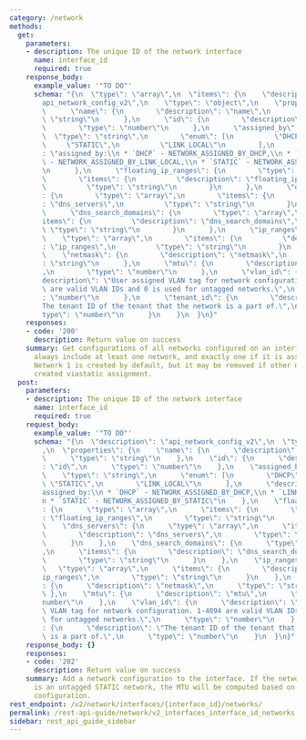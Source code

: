 ```yaml
---
category: /network
methods:
  get:
    parameters:
    - description: The unique ID of the network interface
      name: interface_id
      required: true
    response_body:
      example_value: '"TO DO"'
      schema: "{\n  \"type\": \"array\",\n  \"items\": {\n    \"description\": \"\
        api_network_config_v2\",\n    \"type\": \"object\",\n    \"properties\": {\n\
        \      \"name\": {\n        \"description\": \"name\",\n        \"type\":\
        \ \"string\"\n      },\n      \"id\": {\n        \"description\": \"id\",\n\
        \        \"type\": \"number\"\n      },\n      \"assigned_by\": {\n      \
        \  \"type\": \"string\",\n        \"enum\": [\n          \"DHCP\",\n     \
        \     \"STATIC\",\n          \"LINK_LOCAL\"\n        ],\n        \"description\"\
        : \"assigned_by:\\n * `DHCP` - NETWORK_ASSIGNED_BY_DHCP,\\n * `LINK_LOCAL`\
        \ - NETWORK_ASSIGNED_BY_LINK_LOCAL,\\n * `STATIC` - NETWORK_ASSIGNED_BY_STATIC\"\
        \n      },\n      \"floating_ip_ranges\": {\n        \"type\": \"array\",\n\
        \        \"items\": {\n          \"description\": \"floating_ip_ranges\",\n\
        \          \"type\": \"string\"\n        }\n      },\n      \"dns_servers\"\
        : {\n        \"type\": \"array\",\n        \"items\": {\n          \"description\"\
        : \"dns_servers\",\n          \"type\": \"string\"\n        }\n      },\n\
        \      \"dns_search_domains\": {\n        \"type\": \"array\",\n        \"\
        items\": {\n          \"description\": \"dns_search_domains\",\n         \
        \ \"type\": \"string\"\n        }\n      },\n      \"ip_ranges\": {\n    \
        \    \"type\": \"array\",\n        \"items\": {\n          \"description\"\
        : \"ip_ranges\",\n          \"type\": \"string\"\n        }\n      },\n  \
        \    \"netmask\": {\n        \"description\": \"netmask\",\n        \"type\"\
        : \"string\"\n      },\n      \"mtu\": {\n        \"description\": \"mtu\"\
        ,\n        \"type\": \"number\"\n      },\n      \"vlan_id\": {\n        \"\
        description\": \"User assigned VLAN tag for network configuration. 1-4094\
        \ are valid VLAN IDs and 0 is used for untagged networks.\",\n        \"type\"\
        : \"number\"\n      },\n      \"tenant_id\": {\n        \"description\": \"\
        The tenant ID of the tenant that the network is a part of.\",\n        \"\
        type\": \"number\"\n      }\n    }\n  }\n}"
    responses:
    - code: '200'
      description: Return value on success
    summary: Get configurations of all networks configured on an interface. This will
      always include at least one network, and exactly one if it is assigned by DHCP.
      Network 1 is created by default, but it may be removed if other networks are
      created viastatic assignment.
  post:
    parameters:
    - description: The unique ID of the network interface
      name: interface_id
      required: true
    request_body:
      example_value: '"TO DO"'
      schema: "{\n  \"description\": \"api_network_config_v2\",\n  \"type\": \"object\"\
        ,\n  \"properties\": {\n    \"name\": {\n      \"description\": \"name\",\n\
        \      \"type\": \"string\"\n    },\n    \"id\": {\n      \"description\"\
        : \"id\",\n      \"type\": \"number\"\n    },\n    \"assigned_by\": {\n  \
        \    \"type\": \"string\",\n      \"enum\": [\n        \"DHCP\",\n       \
        \ \"STATIC\",\n        \"LINK_LOCAL\"\n      ],\n      \"description\": \"\
        assigned_by:\\n * `DHCP` - NETWORK_ASSIGNED_BY_DHCP,\\n * `LINK_LOCAL` - NETWORK_ASSIGNED_BY_LINK_LOCAL,\\\
        n * `STATIC` - NETWORK_ASSIGNED_BY_STATIC\"\n    },\n    \"floating_ip_ranges\"\
        : {\n      \"type\": \"array\",\n      \"items\": {\n        \"description\"\
        : \"floating_ip_ranges\",\n        \"type\": \"string\"\n      }\n    },\n\
        \    \"dns_servers\": {\n      \"type\": \"array\",\n      \"items\": {\n\
        \        \"description\": \"dns_servers\",\n        \"type\": \"string\"\n\
        \      }\n    },\n    \"dns_search_domains\": {\n      \"type\": \"array\"\
        ,\n      \"items\": {\n        \"description\": \"dns_search_domains\",\n\
        \        \"type\": \"string\"\n      }\n    },\n    \"ip_ranges\": {\n   \
        \   \"type\": \"array\",\n      \"items\": {\n        \"description\": \"\
        ip_ranges\",\n        \"type\": \"string\"\n      }\n    },\n    \"netmask\"\
        : {\n      \"description\": \"netmask\",\n      \"type\": \"string\"\n   \
        \ },\n    \"mtu\": {\n      \"description\": \"mtu\",\n      \"type\": \"\
        number\"\n    },\n    \"vlan_id\": {\n      \"description\": \"User assigned\
        \ VLAN tag for network configuration. 1-4094 are valid VLAN IDs and 0 is used\
        \ for untagged networks.\",\n      \"type\": \"number\"\n    },\n    \"tenant_id\"\
        : {\n      \"description\": \"The tenant ID of the tenant that the network\
        \ is a part of.\",\n      \"type\": \"number\"\n    }\n  }\n}"
    response_body: {}
    responses:
    - code: '202'
      description: Return value on success
    summary: Add a network configuration to the interface. If the network being added
      is an untagged STATIC network, the MTU will be computed based on the interface
      configuration.
rest_endpoint: /v2/network/interfaces/{interface_id}/networks/
permalink: /rest-api-guide/network/v2_interfaces_interface_id_networks.html
sidebar: rest_api_guide_sidebar
---
```

